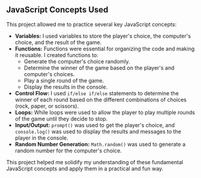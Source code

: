 ## JavaScript Concepts Used

This project allowed me to practice several key JavaScript concepts:

* **Variables:** I used variables to store the player's choice, the computer's choice, and the result of the game.
* **Functions:** Functions were essential for organizing the code and making it reusable. I created functions to:
    * Generate the computer's choice randomly.
    * Determine the winner of the game based on the player's and computer's choices.
    * Play a single round of the game.
    * Display the results in the console.
* **Control Flow:** I used `if/else if/else` statements to determine the winner of each round based on the different combinations of choices (rock, paper, or scissors).
* **Loops:** While loops were used to allow the player to play multiple rounds of the game until they decide to stop.
* **Input/Output:**  `prompt()` was used to get the player's choice, and `console.log()` was used to display the results and messages to the player in the console. 
* **Random Number Generation:** `Math.random()` was used to generate a random number for the computer's choice.

This project helped me solidify my understanding of these fundamental JavaScript concepts and apply them in a practical and fun way.

